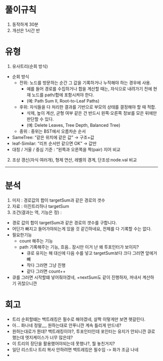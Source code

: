 # 풀이규칙
1. 동작하게 30분
2. 개선은 1시간 반

# 유형
1. 유사트리(순회 방식)
- 순회 방식
  - 전위: 노드를 방문하는 순간 그 값을 기록하거나 누적해야 하는 경우에 사용. 
    - 예를 들어 경로를 수집하거나 합을 계산할 때는, 자식으로 내려가기 전에 현재 노드를 path/합에 포함시켜야 한다. 
    - (예: Path Sum II, Root-to-Leaf Paths)
  - 후위: 자식들을 다 처리한 결과를 기반으로 부모의 상태를 결정해야 할 때 적합. 
    - 삭제, 높이 계산, 균형 여부 같은 건 반드시 왼쪽·오른쪽 정보를 모은 뒤에만 판단할 수 있다. 
    - (예: Delete Leaves, Tree Depth, Balanced Tree)
  - 중위 : 중위는 BST에서 오름차순 순서
- SameTree: “같은 위치에 같은 값” → 구조+값
- leaf-Similar: “리프 순서만 같으면 OK” → 값만 
- 대칭 / 거울 / 중심 기준 : “왼쪽과 오른쪽을 짝(pair) 지어 비교

2. 조상 갱신(자식 여러개), 형제 연산, 레벨의 경계, 단조성:node.val 비교

---

# 분석

1. 미지 : 경로값의 합이 targetSum과 같은 경로의 갯수
2. 자료 : 이진트리하나 targetSum
3. 조건(결과는 역, 기능은 정) :
- 경로 값의 합이 targetSum과 같은 경로의 갯수를 구합니다.
- 어딘가 빠지고 들어가야되는게 있을 것 같긴하네요, 전체를 다 기록할 수는 없다.
- 필요한기능 
  - count 해주는 기능
  - path 기록해주는 기능, 흐음.. 잠시만 이거 난 왜 투포인터가 보이지?
    - 큐로 유지는 해 대신에 다음 수를 넣고 targetSum보다 크다 그러면 앞에거뺴
    - 작다 그러면 그냥 진행
    - 같다 그러면 count++
- 큐를 그러면 시작할떄 넣어줘야겠네, +nextSum도 같이 진행하자, 꺼내서 계산하기 귀찮으니깐  

# 회고
- 트리 순회할떄는 백트래킹은 필수로 해야겠네, 살짝 이렇게만 보면 헷갈린다.
- 아... 화나네 정말,,,, 원하는대로 안푸니깐 계속 틀리게 만드네?
- 원하는대로가 뭔데? 백트래킹이야?, 투포인터인데 포인터는 유지가 안되니깐 큐로 했는데 엣지케이스가 너무 많은데?
- 이 트리의 장단을 활용했어야되는데 못했나?, 뭘 놓친거지?
- 일단 리스트나 트리 복사 안하려면 백트레킹은 필수임 -> 화가 조금 나네 
- 